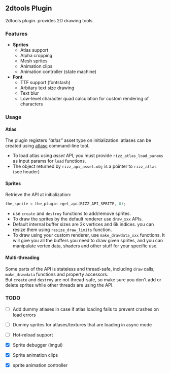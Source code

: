 ## 2dtools Plugin

2dtools plugin. provides 2D drawing tools.

### Features
- **Sprites**
    - Atlas support
    - Alpha cropping
    - Mesh sprites
    - Animation clips
    - Animation controller (state machine)
- **Font**
    - TTF support (fontstash)
    - Arbitary text size drawing
    - Text blur
    - Low-level character quad calculation for custom rendering of characters

### Usage

#### Atlas
The plugin registers _"atlas"_ asset type on initialization. atlases can be created using 
[atlasc](http://www.github.com/septag/atlasc) command-line tool.  

- To load atlas using _asset_ API, you must provide `rizz_atlas_load_params` as input params for 
`load` functions.
- The object returned by `rizz_api_asset.obj` is a pointer to `rizz_atlas` (see header)

#### Sprites
Retrieve the API at initialization:
```c
the_sprite = the_plugin->get_api(RIZZ_API_SPRITE, 0);
```

- use `create` and `destroy` functions to add/remove sprites.
- To draw the sprites by the default renderer use `draw_xxx` APIs.  
- Default internal buffer sizes are 2k vertices and 6k indices. you can resize them using
`resize_draw_limits` function.  
- To draw using your custom renderer, use `make_drawdata_xxx` functions. It will give you all
  the buffers you need to draw given sprites, and you can manipulate vertex data, shaders and
  other stuff for your specific use.

#### Multi-threading
Some parts of the API is stateless and thread-safe, including `draw` calls, `make_drawdata` functions and property accessors.   
But `create` and `destroy` are not thread-safe, so make sure you don't add or delete sprites while other threads are using the API.

### TODO
- [ ] Add dummy atlases in case if atlas loading fails to prevent crashes on load errors
- [ ] Dummy sprites for atlases/textures that are loading in async mode
- [ ] Hot-reload support
- [x] Sprite debugger (imgui)
- [x] Sprite animation clips
- [x] sprite animation controller

